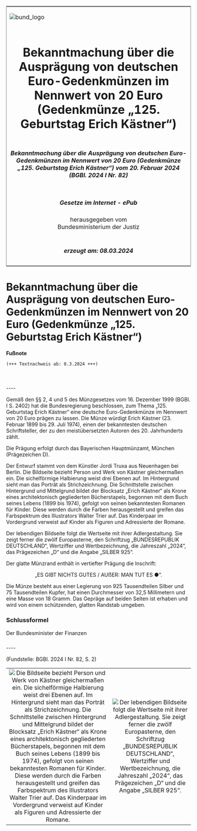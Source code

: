<span id="DECKBLATT.html"></span>

<table border="0" frame="border" width="100%">

<tr valign="top">

<td align="left">

![bund\_logo](BfJ_2021_Web_de_de.gif)

</td>

<td align="right">

 

</td>

</tr>

<tr align="center" valign="middle">

<td colspan="2">

# Bekanntmachung über die Ausprägung von deutschen Euro-Gedenkmünzen im Nennwert von 20 Euro (Gedenkmünze „125. Geburtstag Erich Kästner“)

</td>

</tr>

<tr align="center" valign="middle">

<td colspan="2">

##### Bekanntmachung über die Ausprägung von deutschen Euro-Gedenkmünzen im Nennwert von 20 Euro (Gedenkmünze „125. Geburtstag Erich Kästner“) vom 20. Februar 2024 (BGBl. 2024 I Nr. 82)

</td>

</tr>

<tr align="center" valign="middle">

<td colspan="2">

  
  

##### Gesetze im Internet - ePub  
  
herausgegeben vom  
Bundesministerium der Justiz

</td>

</tr>

<tr align="center" valign="bottom">

<td colspan="2">

  
  

##### erzeugt am: 08.03.2024

</td>

</tr>

</table>

<span id="BJNR0520A0024.html"></span>

# Bekanntmachung über die Ausprägung von deutschen Euro-Gedenkmünzen im Nennwert von 20 Euro (Gedenkmünze „125. Geburtstag Erich Kästner“)

<div>

  
**Fußnote**

<div class="jnhtml">

<div>

<div class="jurAbsatz">

  

``` 
(+++ Textnachweis ab: 8.3.2024 +++)

 
```

</div>

</div>

</div>

</div>

<span id="BJNR0520A0024BJNE000100000.html"></span>

###   
\----

<div>

<div class="jnhtml">

<div>

<div class="jurAbsatz">

Gemäß den §§ 2, 4 und 5 des Münzgesetzes vom 16. Dezember 1999 (BGBl. I
S. 2402) hat die Bundesregierung beschlossen, zum Thema „125. Geburtstag
Erich Kästner“ eine deutsche Euro-Gedenkmünze im Nennwert von 20 Euro
prägen zu lassen. Die Münze würdigt Erich Kästner (23. Februar 1899 bis
29. Juli 1974), einen der bekanntesten deutschen Schriftsteller, der zu
den meistübersetzten Autoren des 20. Jahrhunderts zählt.

</div>

<div class="jurAbsatz">

Die Prägung erfolgt durch das Bayerischen Hauptmünzamt, München
(Prägezeichen D).

</div>

<div class="jurAbsatz">

Der Entwurf stammt von dem Künstler Jordi Truxa aus Neuenhagen bei
Berlin. Die Bildseite bezieht Person und Werk von Kästner gleichermaßen
ein. Die sichelförmige Halbierung weist drei Ebenen auf. Im Hintergrund
sieht man das Porträt als Strichzeichnung. Die Schnittstelle zwischen
Hintergrund und Mittelgrund bildet der Blocksatz „Erich Kästner“ als
Krone eines architektonisch gegliederten Bücherstapels, begonnen mit dem
Buch seines Lebens (1899 bis 1974), gefolgt von seinen bekanntesten
Romanen für Kinder. Diese werden durch die Farben herausgestellt und
greifen das Farbspektrum des Illustrators Walter Trier auf. Das
Kinderpaar im Vordergrund verweist auf Kinder als Figuren und
Adressierte der Romane.

</div>

<div class="jurAbsatz">

Der lebendigen Bildseite folgt die Wertseite mit ihrer Adlergestaltung.
Sie zeigt ferner die zwölf Europasterne, den Schriftzug „BUNDESREPUBLIK
DEUTSCHLAND“, Wertziffer und Wertbezeichnung, die Jahreszahl „2024“, das
Prägezeichen „D“ und die Angabe „SILBER 925“.

</div>

<div class="jurAbsatz">

Der glatte Münzrand enthält in vertiefter Prägung die Inschrift:

</div>

<div class="jurAbsatz" style="text-align:center;">

„ES GIBT NICHTS GUTES / AUẞER: MAN TUT ES
<span class="Formel">●</span>“.

</div>

<div class="jurAbsatz">

Die Münze besteht aus einer Legierung von 925 Tausendteilen Silber und
75 Tausendteilen Kupfer, hat einen Durchmesser von 32,5 Millimetern und
eine Masse von 18 Gramm. Das Gepräge auf beiden Seiten ist erhaben und
wird von einem schützenden, glatten Randstab umgeben.

</div>

</div>

</div>

</div>

<span id="BJNR0520A0024BJNE000200000.html"></span>

### Schlussformel  

<div>

<div class="jnhtml">

<div>

<div class="jurAbsatz">

<span class="SP">Der Bundesminister der Finanzen</span>

</div>

</div>

</div>

</div>

<span id="BJNR0520A0024BJNE000300000.html"></span>

###   
\----

<div>

<div class="jnhtml">

<div>

<div class="jurAbsatz">

<div class="kommentar_Fundstelle">

(Fundstelle: BGBl. 2024 I Nr. 82, S. 2)

</div>

</div>

|                                                                                                                                                                                                                                                                                                                                                                                                                                                                                                                                                                                                                                                                                            |                                                                                                                                                                                                                                                                                                        |
| :----------------------------------------------------------------------------------------------------------------------------------------------------------------------------------------------------------------------------------------------------------------------------------------------------------------------------------------------------------------------------------------------------------------------------------------------------------------------------------------------------------------------------------------------------------------------------------------------------------------------------------------------------------------------------------------: | :----------------------------------------------------------------------------------------------------------------------------------------------------------------------------------------------------------------------------------------------------------------------------------------------------: |
| ![Die Bildseite bezieht Person und Werk von Kästner gleichermaßen ein. Die sichelförmige Halbierung weist drei Ebenen auf. Im Hintergrund sieht man das Porträt als Strichzeichnung. Die Schnittstelle zwischen Hintergrund und Mittelgrund bildet der Blocksatz „Erich Kästner“ als Krone eines architektonisch gegliederten Bücherstapels, begonnen mit dem Buch seines Lebens (1899 bis 1974), gefolgt von seinen bekanntesten Romanen für Kinder. Diese werden durch die Farben herausgestellt und greifen das Farbspektrum des Illustrators Walter Trier auf. Das Kinderpaar im Vordergrund verweist auf Kinder als Figuren und Adressierte der Romane.](bgbl1_2024_j00820_0010.jpeg) | ![Der lebendigen Bildseite folgt die Wertseite mit ihrer Adlergestaltung. Sie zeigt ferner die zwölf Europasterne, den Schriftzug „BUNDESREPUBLIK DEUTSCHLAND“, Wertziffer und Wertbezeichnung, die Jahreszahl „2024“, das Prägezeichen „D“ und die Angabe „SILBER 925“.](bgbl1_2024_j00820_0020.jpeg) |

</div>

</div>

</div>
